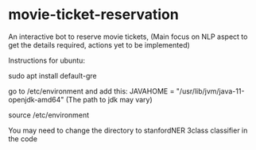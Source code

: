 # movie-ticket-reservation
An interactive bot to reserve movie tickets, (Main focus on NLP aspect to get the details required, actions yet to be implemented)

Instructions for ubuntu:

sudo apt install default-gre

go to /etc/environment and add this:
JAVAHOME = "/usr/lib/jvm/java-11-openjdk-amd64" (The path to jdk may vary)

source /etc/environment

You may need to change the directory to stanfordNER 3class classifier in the code
